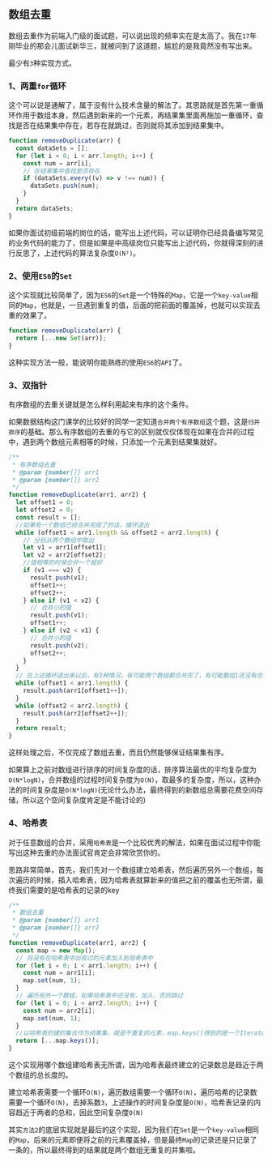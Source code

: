 ## 数组去重

数组去重作为前端入门级的面试题，可以说出现的频率实在是太高了。我在`17`年刚毕业的那会儿面试新华三，就被问到了这道题，尴尬的是我竟然没有写出来。

最少有`3`种实现方式。

### 1、两重`for`循环

这个可以说是通解了，属于没有什么技术含量的解法了。其思路就是首先第一重循环作用于数组本身，然后遇到新来的一个元素，再结果集里面再施加一重循环，查找是否在结果集中存在，若存在就跳过，否则就将其添加到结果集中。

```js
function removeDuplicate(arr) {
  const dataSets = [];
  for (let i = 0; i < arr.length; i++) {
    const num = arr[i];
    // 在结果集中查找是否存在
    if (dataSets.every((v) => v !== num)) {
      dataSets.push(num);
    }
  }
  return dataSets;
}
```

如果你面试初级前端的岗位的话，能写出上述代码，可以证明你已经具备编写常见的业务代码的能力了，但是如果是中高级岗位只能写出上述代码，你就得深刻的进行反思了，上述代码的算法复杂度`O(N²)`。

### 2、使用`ES6`的`Set`

这个实现就比较简单了，因为`ES6`的`Set`是一个特殊的`Map`，它是一个`key-value`相同的`Map`，也就是，一旦遇到重复的值，后面的把前面的覆盖掉，也就可以实现去重的效果了。

```js
function removeDuplicate(arr) {
  return [...new Set(arr)];
}
```

这种实现方法一般，能说明你能熟练的使用`ES6`的`API`了。

### 3、双指针

有序数组的去重关键就是怎么样利用起来有序的这个条件。

如果数据结构这门课学的比较好的同学一定知道`合并两个有序数组`这个题，这是`归并排序`的基础。那么有序数组的去重的与它的区别就仅仅体现在如果在合并的过程中，遇到两个数组元素相等的时候，只添加一个元素到结果集就好。

```js
/**
 * 有序数组去重
 * @param {number[]} arr1
 * @param {number[]} arr2
 */
function removeDuplicate(arr1, arr2) {
  let offset1 = 0;
  let offset2 = 0;
  const result = [];
  //如果有一个数组已经合并完成了的话，循环退出
  while (offset1 < arr1.length && offset2 < arr2.length) {
    // 分别从两个数组中取出
    let v1 = arr1[offset1];
    let v2 = arr2[offset2];
    //值相等的时候合并一个就好
    if (v1 === v2) {
      result.push(v1);
      offset1++;
      offset2++;
    } else if (v1 < v2) {
      // 合并小的值
      result.push(v1);
      offset1++;
    } else if (v2 < v1) {
      // 合并小的值
      result.push(v2);
      offset2++;
    }
  }
  // 在上述循环退出来以后，有3种情况，有可能两个数组都合并完了，有可能数组1还没有合并完，也有可能数组2还没有合并完，也就是说以下两个while循环不可能同时成立，至多执行1个
  while (offset1 < arr1.length) {
    result.push(arr1[offset1++]);
  }
  while (offset2 < arr2.length) {
    result.push(arr2[offset2++]);
  }
  return result;
}
```

这样处理之后，不仅完成了数组去重，而且仍然能够保证结果集有序。

如果算上之前对数组进行排序的时间复杂度的话，排序算法最优的平均复杂度为`O(N*logN)`，合并数组的过程时间复杂度为`O(N)`，取最多的复杂度，所以，这种办法的时间复杂度是`O(N*logN)`(无论什么办法，最终得到的新数组总需要花费空间存储，所以这个空间复杂度肯定是不能讨论的)

### 4、哈希表

对于任意数组的合并，采用`哈希表`是一个比较优秀的解法，如果在面试过程中你能写出这种去重的办法面试官肯定会非常欣赏你的。

思路非常简单，首先，我们先对一个数组建立哈希表，然后遍历另外一个数组，每次遍历的时候，插入哈希表，因为哈希表就算新来的值把之前的覆盖也无所谓，最终我们需要的是哈希表的记录的key

```js
/**
 * 数组去重
 * @param {number[]} arr1
 * @param {number[]} arr2
 */
function removeDuplicate(arr1, arr2) {
  const map = new Map();
  // 将没有在哈希表中出现过的元素加入到哈希表中
  for (let i = 0; i < arr1.length; i++) {
    const num = arr1[i];
    map.set(num, 1);
  }
  // 遍历另外一个数组，如果哈希表中还没有，加入，否则跳过
  for (let i = 0; i < arr2.length; i++) {
    const num = arr2[i];
    map.set(num, 1);
  }
  //以哈希表的键的集合作为结果集，就是不重复的元素，map.keys()得到的是一个Iterator，使用扩展运算符可以将其变成一个真的数组
  return [...map.keys()];
}
```

这个实现用哪个数组建哈希表无所谓，因为哈希表最终建立的记录数总是趋近于两个数组的总长度的。

建立哈希表需要一个循环`O(N)`，遍历数组需要一个循环`O(N)`，遍历哈希的记录数需要一个循环`O(N)`，去掉系数`3`，上述操作的时间复杂度是`O(N)`，哈希表记录的内容趋近于两者的总和，因此空间复杂度`O(N)`

其实`方法2`的底层实现就是最后的这个实现，因为我们在`Set`是一个`key-value`相同的`Map`，后来的元素即便将之前的元素覆盖掉，但是最终`Map`的记录还是只记录了一条的，所以最终得到的结果就是两个数组无重复的并集啦。

